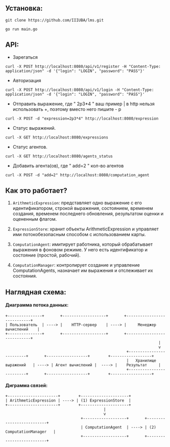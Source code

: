 ## Установка:
```
git clone https://github.com/IIIUBA/lms.git
```
```
go run main.go
```

## API:

- Зарегаться
```
curl -X POST http://localhost:8080/api/v1/register -H "Content-Type: application/json" -d '{"login": "LOGIN", "password": "PASS"}'
```

- Авторизация
```
curl -X POST http://localhost:8080/api/v1/login -H "Content-Type: application/json" -d '{"login": "LOGIN", "password": "PASS"}'
``` 

 - Отправить выражение, где " 2p3*4 " ваш пример | в http нельзя использовать +, поэтому вместо него пишите - p
```
curl -X POST -d "expression=2p3*4" http://localhost:8080/expression
```

- Статус выражений.
```
curl -X GET http://localhost:8080/expressions
``` 

- Статус агентов.
```
curl -X GET http://localhost:8080/agents_status
``` 

- Добавить агента(ов), где " add=2 " кол-во агентов
```
curl -X POST -d "add=2" http://localhost:8080/computation_agent
``` 


## Как это работает?



1. `ArithmeticExpression`: представляет одно выражение с его идентификатором, строкой выражения, состоянием, временем создания, временем последнего обновления, результатом оценки и оцененным флагом.

2. `ExpressionStore`: хранит объекты ArithmeticExpression и управляет ими потокобезопасным способом с использованием карты.

3. `ComputationAgent`: имитирует работника, который обрабатывает выражения в фоновом режиме. У него есть идентификатор и состояние (простой, рабочий).

4. `ComputationManager`: контролирует создание и управление ComputationAgents, назначает им выражения и отслеживает их состояния.



## Наглядная схема:


#### Диаграмма потока данных:
```
+---------------+       +-------------------+       +----------------------------+
| Пользователь  | ----> |    HTTP-сервер    | ----> |     Менеджер вычислений    |
+---------------+       +-------------------+       +----------------------------+
                                                                   |
                                                                   v
                                                     +-------------------------+       +------------------+        +------------------+
                                                     |   Хранилище выражений   | ----> | Агент вычислений |  ----> |    Результат     |
                                                     +-------------------------+       +------------------+        +------------------+
```
#### Диграмма связей:
```
+----------------------+        +---------------------+ 
| ArithmeticExpression | ----> | (1) ExpressionStore  |
+----------------------+        +---------------------+      
                                           |
                                           v
                                 +-------------------+       +--------------------------+
                                 | ComputationAgent  | ----> | (2) ComputationManager   |
                                 +-------------------+       +--------------------------+
```
                                
